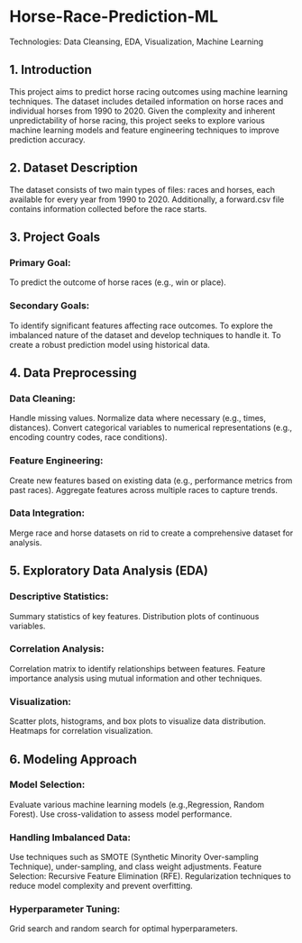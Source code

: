 # Horse-Race-Prediction-ML
Technologies: Data Cleansing, EDA, Visualization, Machine Learning

## 1. Introduction
This project aims to predict horse racing outcomes using machine learning techniques. The dataset includes detailed information on horse races and individual horses from 1990 to 2020. Given the complexity and inherent unpredictability of horse racing, this project seeks to explore various machine learning models and feature engineering techniques to improve prediction accuracy.

## 2. Dataset Description
The dataset consists of two main types of files: races and horses, each available for every year from 1990 to 2020. Additionally, a forward.csv file contains information collected before the race starts.

## 3. Project Goals
### Primary Goal:
To predict the outcome of horse races (e.g., win or place).
### Secondary Goals:
To identify significant features affecting race outcomes.
To explore the imbalanced nature of the dataset and develop techniques to handle it.
To create a robust prediction model using historical data.

## 4. Data Preprocessing
### Data Cleaning:
Handle missing values.
Normalize data where necessary (e.g., times, distances).
Convert categorical variables to numerical representations (e.g., encoding country codes, race conditions).
### Feature Engineering:
Create new features based on existing data (e.g., performance metrics from past races).
Aggregate features across multiple races to capture trends.
### Data Integration:
Merge race and horse datasets on rid to create a comprehensive dataset for analysis.

## 5. Exploratory Data Analysis (EDA)
### Descriptive Statistics:
Summary statistics of key features.
Distribution plots of continuous variables.
### Correlation Analysis:
Correlation matrix to identify relationships between features.
Feature importance analysis using mutual information and other techniques.
### Visualization:
Scatter plots, histograms, and box plots to visualize data distribution.
Heatmaps for correlation visualization.

## 6. Modeling Approach
### Model Selection:
Evaluate various machine learning models (e.g.,Regression, Random Forest).
Use cross-validation to assess model performance.
### Handling Imbalanced Data:
Use techniques such as SMOTE (Synthetic Minority Over-sampling Technique), under-sampling, and class weight adjustments.
Feature Selection:
Recursive Feature Elimination (RFE).
Regularization techniques to reduce model complexity and prevent overfitting.
### Hyperparameter Tuning:
Grid search and random search for optimal hyperparameters.

